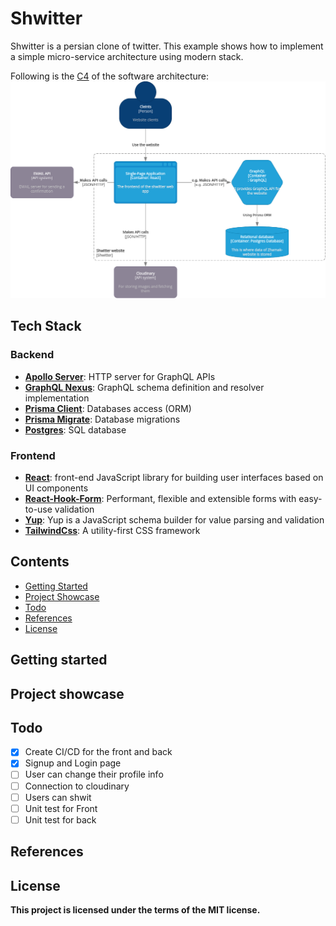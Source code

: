 # Shwitter

Shwitter is a persian clone of twitter. This example shows how to implement a
simple micro-service architecture using modern stack.

Following is the [C4](https://c4model.com/) of the software architecture:
![C4 Diagram of Shwitter](images/shwitter_c4.png)

## Tech Stack

### Backend

- [**Apollo Server**](https://github.com/apollographql/apollo-server): HTTP server for GraphQL APIs
- [**GraphQL Nexus**](https://nexusjs.org/docs/): GraphQL schema definition and resolver implementation 
- [**Prisma Client**](https://www.prisma.io/docs/concepts/components/prisma-client): Databases access (ORM)                  
- [**Prisma Migrate**](https://www.prisma.io/docs/concepts/components/prisma-migrate): Database migrations               
- [**Postgres**](https://www.sqlite.org/index.html): SQL database

### Frontend

- [**React**](https://react.io): front-end JavaScript library for building user interfaces based on UI components
- [**React-Hook-Form**](https://react-hook-form.com/): Performant, flexible and extensible forms with easy-to-use validation
- [**Yup**](https://www.npmjs.com/package/Yup): Yup is a JavaScript schema builder for value parsing and validation
- [**TailwindCss**](https://tailwindcss.com/): A utility-first CSS framework

## Contents

- [Getting Started](#getting-started)
- [Project Showcase](#project-showcase)
- [Todo](#todo)
- [References](#refrences)
- [License](#license)


## Getting started

## Project showcase

## Todo
- [x] Create CI/CD for the front and back
- [x] Signup and Login page
- [ ] User can change their profile info
- [ ] Connection to cloudinary
- [ ] Users can shwit
- [ ] Unit test for Front
- [ ] Unit test for back

## References

## License
**This project is licensed under the terms of the MIT license.**
